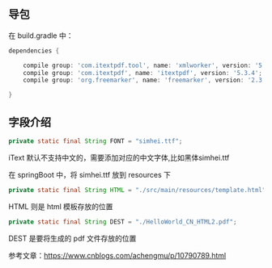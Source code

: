 ## 导包

在 build.gradle 中：

```groovy
dependencies {

    compile group: 'com.itextpdf.tool', name: 'xmlworker', version: '5.5.13.2'
    compile group: 'com.itextpdf', name: 'itextpdf', version: '5.3.4';
    compile group: 'org.freemarker', name: 'freemarker', version: '2.3.30'

}
```



## 字段介绍

```java
private static final String FONT = "simhei.ttf";
```

iText 默认不支持中文的，需要添加对应的中文字体,比如黑体simhei.ttf 

在 springBoot 中，将 simhei.ttf 放到 resources 下



```java
private static final String HTML = "./src/main/resources/template.html";

```

HTML  则是 html 模板存放的位置



```java
private static final String DEST = "./HelloWorld_CN_HTML2.pdf";
```

DEST 是要将生成的 pdf 文件存放的位置



参考文章：https://www.cnblogs.com/achengmu/p/10790789.html